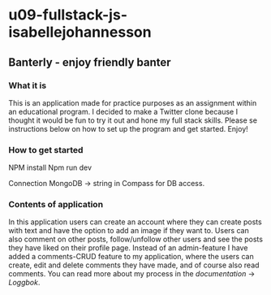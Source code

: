 # u09-fullstack-js-isabellejohannesson

## Banterly - enjoy friendly banter

### What it is

This is an application made for practice purposes as an assignment within an educational program. I decided to make a Twitter clone because I thought it would be fun to try it out and hone my full stack skills. Please se instructions below on how to set up the program and get started. Enjoy!

### How to get started

NPM install
Npm run dev

Connection MongoDB -> string in Compass for DB access.

### Contents of application

In this application users can create an account where they can create posts with text and have the option to add an image if they want to. Users can also comment on other posts, follow/unfollow other users and see the posts they have liked on their profile page. Instead of an admin-feature I have added a comments-CRUD feature to my application, where the users can create, edit and delete comments they have made, and of course also read comments. You can read more about my process in the _documentation_ -> _Loggbok_.
